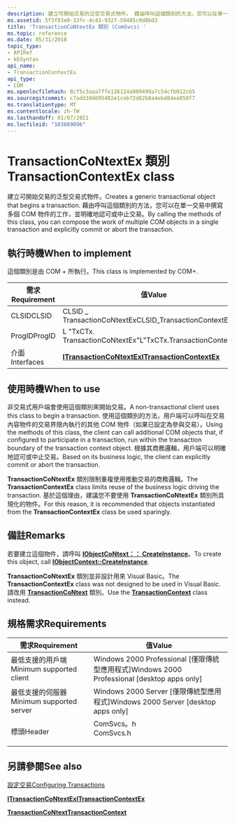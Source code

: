 ```yaml
---
description: 建立可開始交易的泛型交易式物件。 藉由呼叫這個類別的方法，您可以在單一交易中撰寫多個 COM 物件的工作，並明確地認可或中止交易。
ms.assetid: 5f3f83e0-33fc-4c43-9327-59485c0d8bd3
title: 'TransactionCoNtextEx 類別 (ComSvcs) '
ms.topic: reference
ms.date: 05/31/2018
topic_type:
- APIRef
- kbSyntax
api_name:
- TransactionContextEx
api_type:
- COM
ms.openlocfilehash: 8cf5c3aaa7ffe126124a909498a7c54cfb012c65
ms.sourcegitcommit: c7add10d695482e1ceb72d62b8a4ebd84ea050f7
ms.translationtype: MT
ms.contentlocale: zh-TW
ms.lasthandoff: 01/07/2021
ms.locfileid: "103689096"
---
```

# <a name="transactioncontextex-class"></a><span data-ttu-id="a342e-104">TransactionCoNtextEx 類別</span><span class="sxs-lookup"><span data-stu-id="a342e-104">TransactionContextEx class</span></span>

<span data-ttu-id="a342e-105">建立可開始交易的泛型交易式物件。</span><span class="sxs-lookup"><span data-stu-id="a342e-105">Creates a generic transactional object that begins a transaction.</span></span> <span data-ttu-id="a342e-106">藉由呼叫這個類別的方法，您可以在單一交易中撰寫多個 COM 物件的工作，並明確地認可或中止交易。</span><span class="sxs-lookup"><span data-stu-id="a342e-106">By calling the methods of this class, you can compose the work of multiple COM objects in a single transaction and explicitly commit or abort the transaction.</span></span>

## <a name="when-to-implement"></a><span data-ttu-id="a342e-107">執行時機</span><span class="sxs-lookup"><span data-stu-id="a342e-107">When to implement</span></span>

<span data-ttu-id="a342e-108">這個類別是由 COM + 所執行。</span><span class="sxs-lookup"><span data-stu-id="a342e-108">This class is implemented by COM+.</span></span>



| <span data-ttu-id="a342e-109">需求</span><span class="sxs-lookup"><span data-stu-id="a342e-109">Requirement</span></span> | <span data-ttu-id="a342e-110">值</span><span class="sxs-lookup"><span data-stu-id="a342e-110">Value</span></span> |
|------------|--------------------------------------------------------|
| <span data-ttu-id="a342e-111">CLSID</span><span class="sxs-lookup"><span data-stu-id="a342e-111">CLSID</span></span>      | <span data-ttu-id="a342e-112">CLSID \_ TransactionCoNtextEx</span><span class="sxs-lookup"><span data-stu-id="a342e-112">CLSID\_TransactionContextEx</span></span>                            |
| <span data-ttu-id="a342e-113">ProgID</span><span class="sxs-lookup"><span data-stu-id="a342e-113">ProgID</span></span>     | <span data-ttu-id="a342e-114">L "TxCTx. TransactionCoNtextEx"</span><span class="sxs-lookup"><span data-stu-id="a342e-114">L"TxCTx.TransactionContextEx"</span></span>                          |
| <span data-ttu-id="a342e-115">介面</span><span class="sxs-lookup"><span data-stu-id="a342e-115">Interfaces</span></span> | [<span data-ttu-id="a342e-116">**ITransactionCoNtextEx**</span><span class="sxs-lookup"><span data-stu-id="a342e-116">**ITransactionContextEx**</span></span>](/windows/desktop/api/ComSvcs/nn-comsvcs-itransactioncontextex) |



 

## <a name="when-to-use"></a><span data-ttu-id="a342e-117">使用時機</span><span class="sxs-lookup"><span data-stu-id="a342e-117">When to use</span></span>

<span data-ttu-id="a342e-118">非交易式用戶端會使用這個類別來開始交易。</span><span class="sxs-lookup"><span data-stu-id="a342e-118">A non-transactional client uses this class to begin a transaction.</span></span> <span data-ttu-id="a342e-119">使用這個類別的方法，用戶端可以呼叫在交易內容物件的交易界限內執行的其他 COM 物件（如果已設定為參與交易）。</span><span class="sxs-lookup"><span data-stu-id="a342e-119">Using the methods of this class, the client can call additional COM objects that, if configured to participate in a transaction, run within the transaction boundary of the transaction context object.</span></span> <span data-ttu-id="a342e-120">根據其商務邏輯，用戶端可以明確地認可或中止交易。</span><span class="sxs-lookup"><span data-stu-id="a342e-120">Based on its business logic, the client can explicitly commit or abort the transaction.</span></span>

<span data-ttu-id="a342e-121">**TransactionCoNtextEx** 類別限制重複使用推動交易的商務邏輯。</span><span class="sxs-lookup"><span data-stu-id="a342e-121">The **TransactionContextEx** class limits reuse of the business logic driving the transaction.</span></span> <span data-ttu-id="a342e-122">基於這個理由，建議您不要使用 **TransactionCoNtextEx** 類別所具現化的物件。</span><span class="sxs-lookup"><span data-stu-id="a342e-122">For this reason, it is recommended that objects instantiated from the **TransactionContextEx** class be used sparingly.</span></span>

## <a name="remarks"></a><span data-ttu-id="a342e-123">備註</span><span class="sxs-lookup"><span data-stu-id="a342e-123">Remarks</span></span>

<span data-ttu-id="a342e-124">若要建立這個物件，請呼叫 [**IObjectCoNtext：： CreateInstance**](/windows/desktop/api/ComSvcs/nf-comsvcs-iobjectcontext-createinstance)。</span><span class="sxs-lookup"><span data-stu-id="a342e-124">To create this object, call [**IObjectContext::CreateInstance**](/windows/desktop/api/ComSvcs/nf-comsvcs-iobjectcontext-createinstance).</span></span>

<span data-ttu-id="a342e-125">**TransactionCoNtextEx** 類別並非設計用來 Visual Basic。</span><span class="sxs-lookup"><span data-stu-id="a342e-125">The **TransactionContextEx** class was not designed to be used in Visual Basic.</span></span> <span data-ttu-id="a342e-126">請改用 [**TransactionCoNtext**](transactioncontext.md) 類別。</span><span class="sxs-lookup"><span data-stu-id="a342e-126">Use the [**TransactionContext**](transactioncontext.md) class instead.</span></span>

## <a name="requirements"></a><span data-ttu-id="a342e-127">規格需求</span><span class="sxs-lookup"><span data-stu-id="a342e-127">Requirements</span></span>



| <span data-ttu-id="a342e-128">需求</span><span class="sxs-lookup"><span data-stu-id="a342e-128">Requirement</span></span> | <span data-ttu-id="a342e-129">值</span><span class="sxs-lookup"><span data-stu-id="a342e-129">Value</span></span> |
|-------------------------------------|--------------------------------------------------------------------------------------|
| <span data-ttu-id="a342e-130">最低支援的用戶端</span><span class="sxs-lookup"><span data-stu-id="a342e-130">Minimum supported client</span></span><br/> | <span data-ttu-id="a342e-131">Windows 2000 Professional \[僅限傳統型應用程式\]</span><span class="sxs-lookup"><span data-stu-id="a342e-131">Windows 2000 Professional \[desktop apps only\]</span></span><br/>                           |
| <span data-ttu-id="a342e-132">最低支援的伺服器</span><span class="sxs-lookup"><span data-stu-id="a342e-132">Minimum supported server</span></span><br/> | <span data-ttu-id="a342e-133">Windows 2000 Server \[僅限傳統型應用程式\]</span><span class="sxs-lookup"><span data-stu-id="a342e-133">Windows 2000 Server \[desktop apps only\]</span></span><br/>                                 |
| <span data-ttu-id="a342e-134">標頭</span><span class="sxs-lookup"><span data-stu-id="a342e-134">Header</span></span><br/>                   | <dl> <span data-ttu-id="a342e-135"><dt>ComSvcs。h</dt></span><span class="sxs-lookup"><span data-stu-id="a342e-135"><dt>ComSvcs.h</dt></span></span> </dl> |



## <a name="see-also"></a><span data-ttu-id="a342e-136">另請參閱</span><span class="sxs-lookup"><span data-stu-id="a342e-136">See also</span></span>

<dl> <dt>

[<span data-ttu-id="a342e-137">設定交易</span><span class="sxs-lookup"><span data-stu-id="a342e-137">Configuring Transactions</span></span>](configuring-transactions.md)
</dt> <dt>

[<span data-ttu-id="a342e-138">**ITransactionCoNtextEx**</span><span class="sxs-lookup"><span data-stu-id="a342e-138">**ITransactionContextEx**</span></span>](/windows/desktop/api/ComSvcs/nn-comsvcs-itransactioncontextex)
</dt> <dt>

[<span data-ttu-id="a342e-139">**TransactionCoNtext**</span><span class="sxs-lookup"><span data-stu-id="a342e-139">**TransactionContext**</span></span>](transactioncontext.md)
</dt> </dl>

 

 




